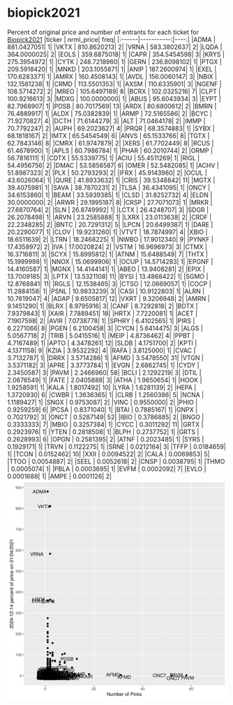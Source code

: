 # biopick2021
Percent of original price and number of entrants for each ticket for [Biopick2021](https://twitter.com/hashtag/Biopick2021)
|ticker |  nrml_price| freq|
|:------|-----------:|----:|
|ADMA   | 881.0427051|    1|
|VKTX   | 810.8620213|    2|
|VRNA   | 583.3802637|    2|
|LQDA   | 364.0000025|    2|
|EOLS   | 359.6875018|    1|
|CAPR   | 354.5454598|    3|
|KRYS   | 275.3954972|    1|
|CYTK   | 248.7218960|    1|
|GERN   | 236.8098102|    1|
|PTGX   | 209.5918420|    1|
|MNKD   | 203.1055871|    1|
|ANIP   | 187.2600974|    1|
|EXEL   | 170.6283371|    1|
|AMRX   | 160.4508143|    1|
|AVDL   | 156.0060147|    3|
|NBIX   | 132.1581238|    1|
|CRMD   | 113.5501353|    1|
|AXSM   | 110.6335901|    3|
|NGENF  | 108.5714272|    2|
|MREO   | 105.6497189|    8|
|BCRX   | 102.0325216|    7|
|CLPT   | 100.9216613|    3|
|MDXG   | 100.0000000|    1|
|ABUS   |  95.6043934|    3|
|EYPT   |  82.7968907|    1|
|PDSB   |  80.7017569|   13|
|ARDX   |  80.6800612|    2|
|BMRN   |  76.4889917|    1|
|ALDX   |  75.0382839|    1|
|ARMP   |  72.5165586|    2|
|BCYC   |  71.9270827|    4|
|DCTH   |  71.6144279|    3|
|ALT    |  71.0464178|    2|
|IMMP   |  70.7792247|    2|
|AUPH   |  69.2023627|    4|
|PRQR   |  68.3574883|    1|
|SYBX   |  68.1818167|    2|
|IMTX   |  65.5454549|    6|
|ANVS   |  65.1533766|    8|
|TGTX   |  62.7843146|    8|
|CMRX   |  61.9747879|    2|
|XERS   |  61.7702449|    8|
|RCUS   |  61.4678900|    1|
|APLS   |  60.7986784|    1|
|PHAR   |  60.2010744|    2|
|ORMP   |  56.7816111|    1|
|CDTX   |  55.5339775|    1|
|ACIU   |  55.4511269|    1|
|RIGL   |  54.4956756|    2|
|DMAC   |  53.5856587|    6|
|OMER   |  52.5482085|    1|
|ACHV   |  51.8987323|    2|
|PLX    |  50.2793293|    2|
|IFRX   |  45.9143960|    2|
|OCUL   |  43.6026064|    1|
|QURE   |  41.8933632|    1|
|CRIS   |  39.5348842|   11|
|MGTX   |  39.4075981|    1|
|SAVA   |  38.7870231|    2|
|TLSA   |  36.4341095|    1|
|ONCY   |  34.6153860|    1|
|BEAM   |  33.5939385|    1|
|CLSD   |  31.8252732|    4|
|ELDN   |  30.0000000|    2|
|ARWR   |  29.1995187|    8|
|CRSP   |  27.7071073|    1|
|MRKR   |  27.6870764|    2|
|SLN    |  26.8749992|    1|
|LCTX   |  26.4248707|    3|
|SDGR   |  26.2078498|    1|
|ARVN   |  23.2585888|    1|
|LXRX   |  23.0113638|    2|
|CRDF   |  22.2348285|    2|
|BNTC   |  20.7291312|    5|
|LPCN   |  20.6499387|    1|
|DARE   |  20.2290077|    1|
|CLOV   |  19.9231260|    1|
|VTVT   |  18.7874997|    4|
|XBIO   |  18.6511639|    2|
|LTRN   |  18.2468225|    1|
|NWBO   |  17.9012340|    9|
|PYNKF  |  17.4358972|    2|
|IVA    |  17.0020824|    2|
|VSTM   |  16.9696973|    3|
|CTMX   |  16.3716811|    3|
|SCYX   |  15.8995812|    1|
|ATNM   |  15.6488549|    7|
|THTX   |  15.1999998|    1|
|NNOX   |  15.0699906|    1|
|OCUP   |  14.5714283|    1|
|EPGNF  |  14.4160587|    1|
|MGNX   |  14.4144141|    1|
|ABEO   |  13.9408281|    2|
|EPIX   |  13.7009185|    3|
|LPTX   |  13.5321108|   11|
|BYSI   |  13.4868422|    1|
|SGMO   |  12.8768841|   11|
|RGLS   |  12.1538465|    3|
|CTSO   |  12.0669057|    1|
|COCP   |  11.2884158|    1|
|PSNL   |  10.9833239|    3|
|CASI   |  10.9122803|    1|
|ALRN   |  10.7619047|    4|
|ADAP   |   9.6505817|   12|
|VXRT   |   9.3206948|    2|
|AMRN   |   9.1451290|    1|
|BLRX   |   8.9795916|    3|
|CANF   |   8.7292818|    2|
|BDTX   |   7.9379843|    1|
|XAIR   |   7.7889451|   18|
|HRTX   |   7.7220081|    1|
|ACET   |   7.1907598|    2|
|AVIR   |   7.0738778|    1|
|SPHRY  |   6.4102565|    1|
|PIRS   |   6.2271066|    8|
|PGEN   |   6.2100458|    3|
|CYCN   |   5.6414475|    3|
|ALGS   |   5.0567718|    2|
|TRIB   |   5.0415516|    1|
|MEIP   |   4.8736462|    4|
|PPBT   |   4.7167489|    1|
|APTO   |   4.3478261|   12|
|SLDB   |   4.1751700|    2|
|KPTI   |   4.1371158|    9|
|KZIA   |   3.9532292|    4|
|RAFA   |   3.8125000|    1|
|CVAC   |   3.7132787|    1|
|DRRX   |   3.5714286|    1|
|AFMD   |   3.5478550|   31|
|VTGN   |   3.5371182|    3|
|APRE   |   3.3773784|    1|
|EVGN   |   2.6862745|    1|
|CYDY   |   2.3450587|    3|
|PAVM   |   2.2466960|   58|
|BCLI   |   2.1292219|    3|
|DTIL   |   2.0676549|    1|
|FATE   |   2.0405888|    3|
|ATHA   |   1.9650654|    1|
|HOOK   |   1.9258591|    1|
|KALA   |   1.8017492|   10|
|LYRA   |   1.6281139|    2|
|HEPA   |   1.3720930|    6|
|CWBR   |   1.3636365|    1|
|CLRB   |   1.2560386|    5|
|NCNA   |   1.1189427|    1|
|SNGX   |   0.9753087|    2|
|VINC   |   0.9550000|    2|
|PHIO   |   0.9259259|    6|
|PCSA   |   0.8371040|    1|
|BTAI   |   0.7885167|    1|
|GNPX   |   0.7021792|    3|
|ONCT   |   0.5287149|   52|
|IBIO   |   0.3786885|    2|
|BNGO   |   0.3333333|    7|
|MBIO   |   0.3257384|    1|
|CYCC   |   0.3011292|   11|
|GRTX   |   0.2923976|    1|
|YTEN   |   0.2818508|    1|
|BLPH   |   0.2737752|    1|
|GRTS   |   0.2628993|    6|
|OPGN   |   0.2581395|    2|
|ATNF   |   0.2023485|    1|
|SYRS   |   0.1929171|    1|
|TRVN   |   0.1122275|    1|
|SRNE   |   0.0212164|    3|
|TFFP   |   0.0184659|    1|
|TCON   |   0.0152462|   10|
|XXII   |   0.0094522|    2|
|CALA   |   0.0069853|    5|
|TTOO   |   0.0054887|    2|
|SEEL   |   0.0052618|    2|
|CNSP   |   0.0038795|    1|
|THMO   |   0.0005074|    1|
|PBLA   |   0.0003695|    1|
|EVFM   |   0.0002092|    7|
|EVLO   |   0.0001688|    1|
|AMPE   |   0.0001126|    2|
![retvspicks](biopicks.png?raw=true)

